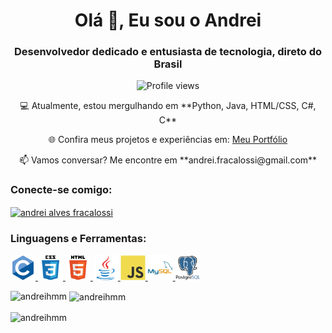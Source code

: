<h1 align="center">Olá 👋, Eu sou o Andrei</h1> <h3 align="center">Desenvolvedor dedicado e entusiasta de tecnologia, direto do Brasil</h3> <p align="center"> <img src="https://komarev.com/ghpvc/?username=andreihmm&color=blue" alt="Profile views" /> </p> <p align="center"> 💻 Atualmente, estou mergulhando em **Python, Java, HTML/CSS, C#, C** </p> <p align="center"> 🌐 Confira meus projetos e experiências em: <a href="andreihmm.github.io/my-showcase/">Meu Portfólio</a> </p> <p align="center"> 📫 Vamos conversar? Me encontre em **andrei.fracalossi@gmail.com** </p>
<h3 align="left">Conecte-se comigo:</h3> <p align="left"> <a href="https://linkedin.com/in/andrei-alves-fracalossi" target="_blank"> <img align="center" src="https://raw.githubusercontent.com/rahuldkjain/github-profile-readme-generator/master/src/images/icons/Social/linked-in-alt.svg" alt="andrei alves fracalossi" height="30" width="40" /> </a> </p> <h3 align="left">Linguagens e Ferramentas:</h3> <p align="left"> <a href="https://www.cprogramming.com/" target="_blank"> <img src="https://raw.githubusercontent.com/devicons/devicon/master/icons/c/c-original.svg" alt="C" width="40" height="40" /> </a> <a href="https://www.w3schools.com/css/" target="_blank"> <img src="https://raw.githubusercontent.com/devicons/devicon/master/icons/css3/css3-original-wordmark.svg" alt="CSS3" width="40" height="40" /> </a> <a href="https://www.w3.org/html/" target="_blank"> <img src="https://raw.githubusercontent.com/devicons/devicon/master/icons/html5/html5-original-wordmark.svg" alt="HTML5" width="40" height="40" /> </a> <a href="https://www.java.com" target="_blank"> <img src="https://raw.githubusercontent.com/devicons/devicon/master/icons/java/java-original.svg" alt="Java" width="40" height="40" /> </a> <a href="https://developer.mozilla.org/en-US/docs/Web/JavaScript" target="_blank"> <img src="https://raw.githubusercontent.com/devicons/devicon/master/icons/javascript/javascript-original.svg" alt="JavaScript" width="40" height="40" /> </a> <a href="https://www.mysql.com/" target="_blank"> <img src="https://raw.githubusercontent.com/devicons/devicon/master/icons/mysql/mysql-original-wordmark.svg" alt="MySQL" width="40" height="40" /> </a> <a href="https://www.postgresql.org" target="_blank"> <img src="https://raw.githubusercontent.com/devicons/devicon/master/icons/postgresql/postgresql-original-wordmark.svg" alt="PostgreSQL" width="40" height="40" /> </a> </p>
<p><img align="left" src="https://github-readme-stats.vercel.app/api/top-langs?username=andreihmm&show_icons=true&locale=pt-br&layout=compact&theme=dark" alt="andreihmm" /></p> <p>&nbsp;<img align="center" src="https://github-readme-stats.vercel.app/api?username=andreihmm&show_icons=true&locale=pt-br&theme=dark" alt="andreihmm" /></p> <p><img align="center" src="https://github-readme-streak-stats.herokuapp.com/?user=andreihmm&theme=dark" alt="andreihmm" /></p>

